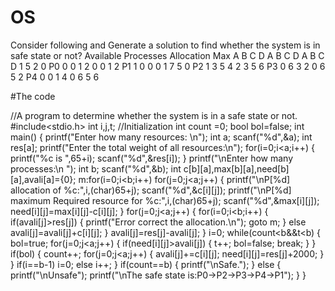# OS
Consider following and Generate a solution to find whether the system is in safe state
or not?
Available Processes Allocation Max
A B C D A B C D A B C D
1 5 2 0 P0 0 0 1 2 0 0 1 2
P1 1 0 0 0 1 7 5 0
P2 1 3 5 4 2 3 5 6
P3 0 6 3 2 0 6 5 2
P4 0 0 1 4 0 6 5 6

#The code

//A program to determine whether the system is in a safe state or not.
#include<stdio.h>
int i,j,t; //Initialization
int count =0;
bool bol=false;
int main()
{
	printf("Enter how many resources: \n");
	int a;
	scanf("%d",&a);
	int res[a];
	printf("Enter the total weight of all resources:\n");
	for(i=0;i<a;i++)
	{
		printf("%c is  ",65+i);
		scanf("%d",&res[i]);
	}
	printf("\nEnter how many processes:\n ");
	int b;
	scanf("%d",&b);
	int c[b][a],max[b][a],need[b][a],avali[a]={0};
	m:for(i=0;i<b;i++)
	for(j=0;j<a;j++)
	{
		printf("\nP[%d] allocation of %c:",i,(char)65+j);
		scanf("%d",&c[i][j]);
		printf("\nP[%d] maximum Required resource for %c:",i,(char)65+j);
		scanf("%d",&max[i][j]);
		need[i][j]=max[i][j]-c[i][j];
	}
	for(j=0;j<a;j++)
	{
	for(i=0;i<b;i++)
	{
		if(avali[j]>res[j])
		{
			printf("Error correct the allocation.\n");
			goto m;
		}
		else
		avali[j]=avali[j]+c[i][j];
	}
	avali[j]=res[j]-avali[j];
	}
	i=0;
	while(count<b&&t<b)
	{
		bol=true;
		for(j=0;j<a;j++)
		{
			if(need[i][j]>avali[j])
			{
				t++;
				bol=false;
				break;
			}
		}
		if(bol)
		{
			count++;
			for(j=0;j<a;j++)
			{
			avali[j]+=c[i][j];
			need[i][j]=res[j]+2000;
			}
		}
		if(i==b-1)
		i=0;
		else
		i++;
		}
	if(count==b)
	{
		printf("\nSafe.");
	}
	else
	{
		printf("\nUnsafe");
		printf("\nThe safe state is:P0->P2->P3->P4->P1");
	}
}
